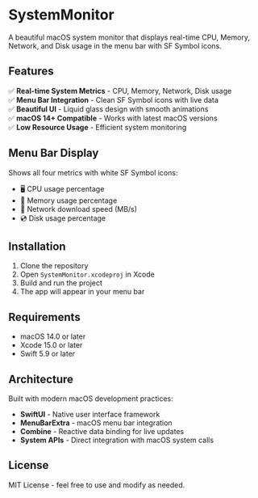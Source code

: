# SystemMonitor

A beautiful macOS system monitor that displays real-time CPU, Memory, Network, and Disk usage in the menu bar with SF Symbol icons.

## Features

✅ **Real-time System Metrics** - CPU, Memory, Network, Disk usage  
✅ **Menu Bar Integration** - Clean SF Symbol icons with live data  
✅ **Beautiful UI** - Liquid glass design with smooth animations  
✅ **macOS 14+ Compatible** - Works with latest macOS versions  
✅ **Low Resource Usage** - Efficient system monitoring  

## Menu Bar Display

Shows all four metrics with white SF Symbol icons:
- 🖥️ CPU usage percentage
- 💾 Memory usage percentage  
- 📶 Network download speed (MB/s)
- 💿 Disk usage percentage

## Installation

1. Clone the repository
2. Open `SystemMonitor.xcodeproj` in Xcode
3. Build and run the project
4. The app will appear in your menu bar

## Requirements

- macOS 14.0 or later
- Xcode 15.0 or later
- Swift 5.9 or later

## Architecture

Built with modern macOS development practices:
- **SwiftUI** - Native user interface framework
- **MenuBarExtra** - macOS menu bar integration
- **Combine** - Reactive data binding for live updates
- **System APIs** - Direct integration with macOS system calls

## License

MIT License - feel free to use and modify as needed.